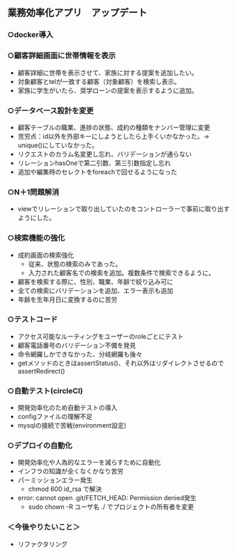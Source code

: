 ## 業務効率化アプリ　アップデート

### ○docker導入

### ○顧客詳細画面に世帯情報を表示
- 顧客詳細に世帯を表示させて、家族に対する提案を追加したい。
- 対象顧客とtelが一致する顧客（対象顧客）を検索し表示。
- 家族に学生がいたら、奨学ローンの提案を表示するように追加。

### ○データベース設計を変更
- 顧客テーブルの職業、進捗の状態、成約の種類をナンバー管理に変更
- 苦労点：id以外を外部キーにしようとしたら上手くいかなかった。→　unique()にしていなかった。
- リクエストのカラム名変更し忘れ、バリデーションが通らない
- リレーションhasOneで第二引数、第三引数指定し忘れ
- 追加や編集時のセレクトをforeachで回せるようになった

### ○N＋1問題解消
- viewでリレーションで取り出していたのをコントローラーで事前に取り出すようにした。

### ○検索機能の強化
- 成約画面の検索強化
  - 従来、状態の検索のみであった。
  - 入力された顧客名での検索を追加。複数条件で検索できるように。
- 顧客を検索する際に、性別、職業、年齢で絞り込み可に
- 全ての検索にバリデーションを追加、エラー表示も追加
- 年齢を生年月日に変換するのに苦労

### ○テストコード
- アクセス可能なルーティングをユーザーのroleごとにテスト
- 顧客電話番号のバリデーション不備を発見
- 命令網羅しかできなかった、分岐網羅も後々
- getメソッドのときはassertStatus()、それ以外はリダイレクトさせるのでassertRedirect()

### ○自動テスト(circleCI)
- 開発効率化のため自動テストの導入
- configファイルの理解不足
- mysqlの接続で苦戦(environment設定)

### ○デプロイの自動化
- 開発効率化や人為的なエラーを減らすために自動化
- インフラの知識が全くなくかなり苦労
- パーミッションエラー発生
  - chmod 600 id_rsa で解決
- error: cannot open .git/FETCH_HEAD: Permission denied発生
  - sudo chown -R ユーザ名 ./ でプロジェクトの所有者を変更
 
### ＜今後やりたいこと＞
- リファクタリング
